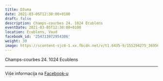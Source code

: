 ```yaml
---
title: Džuma
date: 2021-03-05T12:30:00+0100
draft: false
description: Champs-courbes 24. 1024 Ecublens
eventDate: 2021-03-05T12:30:00+0100
location: Écublens, Vaud
facebook_id: '254713972954306'
weight: 30
image: https://scontent-sjc6-1.xx.fbcdn.net/v/t1.6435-9/155294275_3695079563921169_4909597834044538694_n.jpg?_nc_cat=101&ccb=1-7&_nc_sid=9e60e4&_nc_ohc=2yUaikqdLfsQ7kNvwET9cRc&_nc_oc=AdnxrfbRtveqfFEeflP5gDW6XWmDE-6oKGtMX6eSdm1cwOa6rsVJ4b4lrDE1SFB0OBQ&_nc_zt=23&_nc_ht=scontent-sjc6-1.xx&edm=ABTKTjYEAAAA&_nc_gid=jZ7EsjxWWR11W5fbeN_iIA&_nc_tpa=Q5bMBQEp-WtaZDCV9EjdyO3GEE9wzMr9t6a617RQjCVF3P8iD64ANzzSquudqGrfq6Ii9A-VUKdAcmG8tQ&oh=00_Afe9zGBesC2l3Vm-UG3VlsTybaQxyzp1aXCxSVzD4lMMuA&oe=6926555B
---
```


Champs-courbes 24. 1024 Ecublens

---

Više informacija na [Facebook-u](https://facebook.com/events/254713972954306)